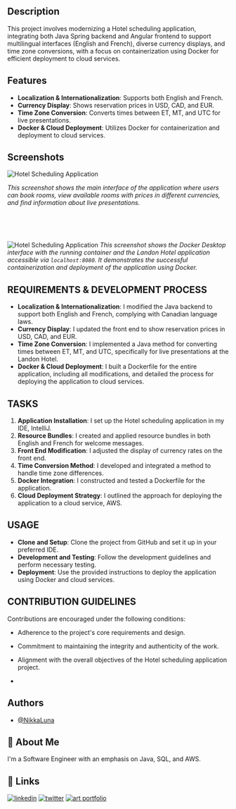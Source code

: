 
## Description

This project involves modernizing a Hotel scheduling application, integrating both Java Spring backend and Angular frontend to support multilingual interfaces (English and French), diverse currency displays, and time zone conversions, with a focus on containerization using Docker for efficient deployment to cloud services.


## Features

- **Localization & Internationalization**: Supports both English and French.
- **Currency Display**: Shows reservation prices in USD, CAD, and EUR.
- **Time Zone Conversion**: Converts times between ET, MT, and UTC for live presentations.
- **Docker & Cloud Deployment**: Utilizes Docker for containerization and deployment to cloud services.



## Screenshots

![Hotel Scheduling Application](https://github.com/NikkaLuna/HotelSchedulingApplication_Java_Spring_Multithreading_with_Docker/blob/D387/Hotel%20Scheduling%20Application.png)

*This screenshot shows the main interface of the application where users can book rooms, view available rooms with prices in different currencies, and find information about live presentations.*

<br><br><br>

![Hotel Scheduling Application](https://github.com/NikkaLuna/HotelSchedulingApplication_Java_Spring_Multithreading_with_Docker/blob/D387/Docker%20Deployment.png)
*This screenshot shows the Docker Desktop interface with the running container and the Landon Hotel application accessible via `localhost:8080`. It demonstrates the successful containerization and deployment of the application using Docker.*



## REQUIREMENTS & DEVELOPMENT PROCESS

- **Localization & Internationalization**: I modified the Java backend to support both English and French, complying with Canadian language laws.
- **Currency Display**: I updated the front end to show reservation prices in USD, CAD, and EUR.
- **Time Zone Conversion**: I implemented a Java method for converting times between ET, MT, and UTC, specifically for live presentations at the Landon Hotel.
- **Docker & Cloud Deployment**: I built a Dockerfile for the entire application, including all modifications, and detailed the process for deploying the application to cloud services.


## TASKS

1. **Application Installation**: I set up the Hotel scheduling application in my IDE, IntelliJ.
2. **Resource Bundles**: I created and applied resource bundles in both English and French for welcome messages.
3. **Front End Modification**: I adjusted the display of currency rates on the front end.
4. **Time Conversion Method**: I developed and integrated a method to handle time zone differences.
5. **Docker Integration**: I constructed and tested a Dockerfile for the application.
6. **Cloud Deployment Strategy**: I outlined the approach for deploying the application to a cloud service, AWS.


## USAGE

- **Clone and Setup**: Clone the project from GitHub and set it up in your preferred IDE.
- **Development and Testing**: Follow the development guidelines and perform necessary testing.
- **Deployment**: Use the provided instructions to deploy the application using Docker and cloud services.

## CONTRIBUTION GUIDELINES

Contributions are encouraged under the following conditions:
- Adherence to the project's core requirements and design.
- Commitment to maintaining the integrity and authenticity of the work.
- Alignment with the overall objectives of the Hotel scheduling application project.

- 


## Authors

- [@NikkaLuna](https://github.com/NikkaLuna)


## 🚀 About Me
I'm a Software Engineer with an emphasis on Java, SQL, and AWS.  


## 🔗 Links
[![linkedin](https://img.shields.io/badge/linkedin-0A66C2?style=for-the-badge&logo=linkedin&logoColor=white)](https://www.linkedin.com/in/andrea-hayes-msml/)
[![twitter](https://img.shields.io/badge/twitter-1DA1F2?style=for-the-badge&logo=twitter&logoColor=white)](https://twitter.com/AHayes_Ninja_)
[![art portfolio](https://img.shields.io/badge/my_art-888?style=for-the-badge&logo=ko-fi&logoColor=white)](https://andreachristinehayes.wixsite.com/andreahayesart/)



